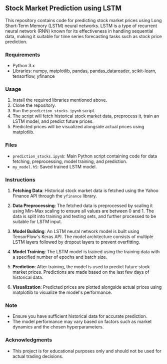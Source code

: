 ## Stock Market Prediction using LSTM

This repository contains code for predicting stock market prices using Long Short-Term Memory (LSTM) neural networks. LSTM is a type of recurrent neural network (RNN) known for its effectiveness in handling sequential data, making it suitable for time series forecasting tasks such as stock price prediction.

### Requirements
- Python 3.x
- Libraries: numpy, matplotlib, pandas, pandas_datareader, scikit-learn, tensorflow, yfinance

### Usage
1. Install the required libraries mentioned above.
2. Clone the repository.
3. Run the `prediction_stocks.ipynb` script.
4. The script will fetch historical stock market data, preprocess it, train an LSTM model, and predict future prices.
5. Predicted prices will be visualized alongside actual prices using matplotlib.

### Files
- `prediction_stocks.ipynb`: Main Python script containing code for data fetching, preprocessing, model training, and prediction.
- `my_model.h5`: Saved trained LSTM model.

### Instructions
1. **Fetching Data**: Historical stock market data is fetched using the Yahoo Finance API through the `yfinance` library.

2. **Data Preprocessing**: The fetched data is preprocessed by scaling it using Min-Max scaling to ensure all values are between 0 and 1. The data is split into training and testing sets, and further processed to be suitable for LSTM input.

3. **Model Building**: An LSTM neural network model is built using TensorFlow's Keras API. The model architecture consists of multiple LSTM layers followed by dropout layers to prevent overfitting.

4. **Model Training**: The LSTM model is trained using the training data with a specified number of epochs and batch size.

5. **Prediction**: After training, the model is used to predict future stock market prices. Predictions are made based on the last few days of historical data.

6. **Visualization**: Predicted prices are plotted alongside actual prices using matplotlib to visualize the model's performance.

### Note
- Ensure you have sufficient historical data for accurate prediction.
- The model performance may vary based on factors such as market dynamics and the chosen hyperparameters.

### Acknowledgments
- This project is for educational purposes only and should not be used for actual trading decisions.
